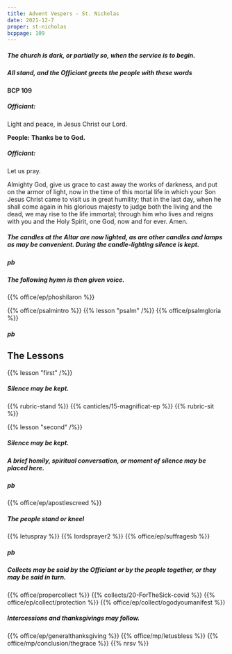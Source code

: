 ```yaml
---
title: Advent Vespers - St. Nicholas
date: 2021-12-7
proper: st-nicholas
bcppage: 109
---
```

##### The church is dark, or partially so, when the service is to begin.

##### All stand, and the Officiant greets the people with these words

#### BCP 109
##### Officiant:
Light and peace, in Jesus Christ our Lord.

**People:**
**Thanks be to God.**

##### Officiant:
Let us pray.

Almighty God, give us grace to cast away the works of darkness, and put on the armor of light, now in the time of this mortal life in which your Son Jesus Christ came to visit us in great humility; that in the last day, when he shall come again in his glorious majesty to judge both the living and the dead, we may rise to the life immortal; through him who lives and reigns with you and the Holy Spirit, one God, now and for ever. Amen.

##### The candles at the Altar are now lighted, as are other candles and lamps as may be convenient. During the candle-lighting silence is kept.
##### pb
##### The following hymn is then given voice.

{{% office/ep/phoshilaron %}}

{{% office/psalmintro %}}
{{% lesson "psalm" /%}}
{{% office/psalmgloria %}}

##### pb
## The Lessons
{{% lesson "first" /%}}

##### Silence may be kept.
{{% rubric-stand %}}
{{% canticles/15-magnificat-ep %}}
{{% rubric-sit %}}

{{% lesson "second" /%}}

##### Silence may be kept.
##### A brief homily, spiritual conversation, or moment of silence may be placed here.

##### pb
{{% office/ep/apostlescreed %}}

##### The people stand or kneel
{{% letuspray %}}
{{% lordsprayer2 %}}
{{% office/ep/suffragesb %}}

##### pb
##### Collects may be said by the Officiant or by the people together, or they may be said in turn.

{{% office/propercollect %}}
{{% collects/20-ForTheSick-covid %}}
{{% office/ep/collect/protection %}}
{{% office/ep/collect/ogodyoumanifest %}}

##### Intercessions and thanksgivings may follow.

{{% office/ep/generalthanksgiving %}}
{{% office/mp/letusbless %}}
{{% office/mp/conclusion/thegrace %}}
{{% nrsv %}}
